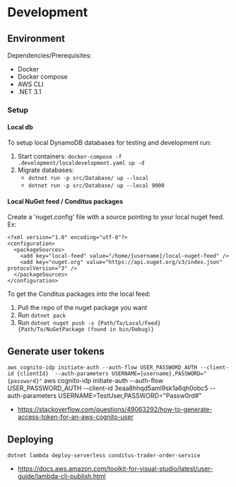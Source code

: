 # Development

## Environment
Dependencies/Prerequisites:
- Docker
- Docker compose
- AWS CLI
- .NET 3.1

### Setup

#### Local db
To setup local DynamoDB databases for testing and development run:
1. Start containers: `docker-compose -f .development/localdevelopment.yaml up -d`
2. Migrate databases:
    - `dotnet run -p src/Database/ up --local`
    - `dotnet run -p src/Database/ up --local 9000`

#### Local NuGet feed / Conditus packages
Create a 'nuget.config' file with a source pointing to your local nuget feed.
Ex:
```
<?xml version="1.0" encoding="utf-8"?>
<configuration>
  <packageSources>
    <add key="local-feed" value="/home/{username}/local-nuget-feed" />
    <add key="nuget.org" value="https://api.nuget.org/v3/index.json" protocolVersion="3" />
  </packageSources>
</configuration>
```

To get the Conditus packages into the local feed:
1. Pull the repo of the nuget package you want
2. Run `dotnet pack`
3. Run `dotnet nuget push -s {Path/To/Local/Feed} {Path/To/NuGetPackage (found in bin/Debug)}`

## Generate user tokens
`aws cognito-idp initiate-auth --auth-flow USER_PASSWORD_AUTH --client-id {clientId}  --auth-parameters USERNAME={username},PASSWORD="{password}"`
aws cognito-idp initiate-auth --auth-flow USER_PASSWORD_AUTH --client-id 3eaa8hhqd5aml9sk1a6qh0obc5 --auth-parameters USERNAME=TestUser,PASSWORD="Passw0rd#"

- https://stackoverflow.com/questions/49063292/how-to-generate-access-token-for-an-aws-cognito-user 

## Deploying
`dotnet lambda deploy-serverless conditus-trader-order-service`

- https://docs.aws.amazon.com/toolkit-for-visual-studio/latest/user-guide/lambda-cli-publish.html